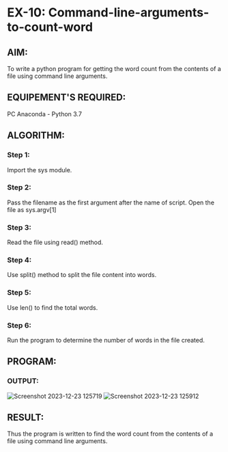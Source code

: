 # EX-10: Command-line-arguments-to-count-word
## AIM:
To write a python program for getting the word count from the contents of a file using command line arguments.
## EQUIPEMENT'S REQUIRED: 
PC
Anaconda - Python 3.7
## ALGORITHM: 
### Step 1:
Import the sys module.
### Step 2: 
 Pass the filename as the first argument after the name of script. Open the file as sys.argv[1]
### Step 3: 
Read the file using read() method.
### Step 4:  
Use split() method to split the file content into words.
### Step 5: 
Use len() to find the total words.
### Step 6: 
Run the program to determine the number of words in the file created.
## PROGRAM:

### OUTPUT:

![Screenshot 2023-12-23 125719](https://github.com/KeerthanaaSaravanan/EX-10_command-line-arguments-to-count-word/assets/145742596/d87b736f-1d73-4525-9fa1-08a7e867feb8)
![Screenshot 2023-12-23 125912](https://github.com/KeerthanaaSaravanan/EX-10_command-line-arguments-to-count-word/assets/145742596/3dd7c53b-985a-4bef-874a-b91ff80661de)


## RESULT:
Thus the program is written to find the word count from the contents of a file using command line arguments.
